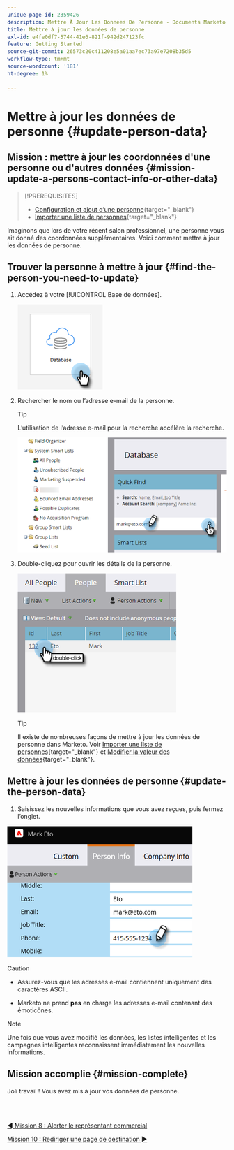 ```yaml
---
unique-page-id: 2359426
description: Mettre À Jour Les Données De Personne - Documents Marketo - Documentation Du Produit
title: Mettre à jour les données de personne
exl-id: e4fe0df7-5744-41e6-821f-942d247123fc
feature: Getting Started
source-git-commit: 26573c20c411208e5a01aa7ec73a97e7208b35d5
workflow-type: tm+mt
source-wordcount: '181'
ht-degree: 1%

---
```


# Mettre à jour les données de personne {#update-person-data}

## Mission : mettre à jour les coordonnées d&#39;une personne ou d&#39;autres données {#mission-update-a-persons-contact-info-or-other-data}

>[!PREREQUISITES]
>
>* [Configuration et ajout d’une personne](/help/marketo/getting-started/quick-wins/get-set-up-and-add-a-person.md){target="_blank"}
>* [Importer une liste de personnes](/help/marketo/getting-started/quick-wins/import-a-list-of-people.md){target="_blank"}

Imaginons que lors de votre récent salon professionnel, une personne vous ait donné des coordonnées supplémentaires. Voici comment mettre à jour les données de personne.

## Trouver la personne à mettre à jour {#find-the-person-you-need-to-update}

1. Accédez à votre [!UICONTROL Base de données].

   ![](assets/update-person-data-1.png)

1. Rechercher le nom ou l’adresse e-mail de la personne.

   >[!TIP]
   >
   >L’utilisation de l’adresse e-mail pour la recherche accélère la recherche.

   ![](assets/update-person-data-2.png)

1. Double-cliquez pour ouvrir les détails de la personne.

   ![](assets/update-person-data-3.png)

   >[!TIP]
   >
   >Il existe de nombreuses façons de mettre à jour les données de personne dans Marketo. Voir [Importer une liste de personnes](/help/marketo/getting-started/quick-wins/import-a-list-of-people.md){target="_blank"} et [Modifier la valeur des données](/help/marketo/product-docs/core-marketo-concepts/smart-campaigns/flow-actions/change-data-value.md){target="_blank"}.

## Mettre à jour les données de personne {#update-the-person-data}

1. Saisissez les nouvelles informations que vous avez reçues, puis fermez l’onglet.

![](assets/update-person-data-4.png)

>[!CAUTION]
>
>* Assurez-vous que les adresses e-mail contiennent uniquement des caractères ASCII.
>
>* Marketo ne prend **pas** en charge les adresses e-mail contenant des émoticônes.

>[!NOTE]
>
>Une fois que vous avez modifié les données, les listes intelligentes et les campagnes intelligentes reconnaissent immédiatement les nouvelles informations.

## Mission accomplie {#mission-complete}

Joli travail ! Vous avez mis à jour vos données de personne.

<br> 

[◄ Mission 8 : Alerter le représentant commercial](/help/marketo/getting-started/quick-wins/alert-the-sales-rep.md)

[Mission 10 : Rediriger une page de destination ►](/help/marketo/getting-started/quick-wins/redirect-a-landing-page.md)
